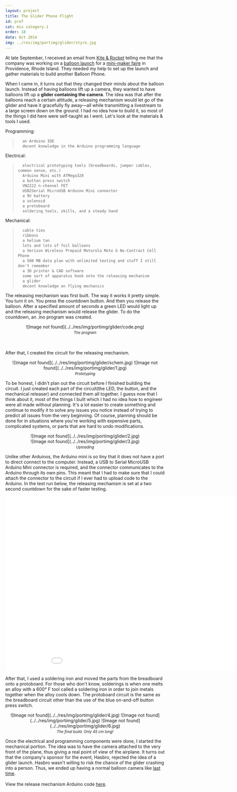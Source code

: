 ```yaml
---
layout: project
title: The Glider Phone Flight
id: prof
cat: mix category-1
order: 18
date: Oct 2014
img: ../res/img/portimg/glider/styro.jpg
---
```


At late September, I received an email from [Kite & Rocket](http://kiteandrocket.com/) telling me that the company was working on a [balloon launch](http://devchuk.github.io/portfolio/miscellaneous/balloon.html) for a [mini-maker faire](http://makerfaire.com/) in Providence, Rhode Island. They needed my help to set up the launch and gather materials to build another Balloon Phone.

When I came in, it turns out that they changed their minds about the balloon launch. Instead of having balloons lift up a camera, they wanted to have balloons lift up a <b>glider containing the camera</b>. The idea was that after the balloons reach a certain altitude, a releasing mechanism would let go of the glider and have it gracefully fly away&mdash;all while transmitting a livestream to a large screen down on the ground. I had no idea how to build it, so most of the things I did here were self-taught as I went. Let's look at the materials & tools I used. 

Programming:
>		an Arduino IDE
>		decent knowledge in the Arduino programming language

Electrical:
>		electrical prototyping tools (breadboards, jumper cables, common sense, etc.)
>		Arduino Mini with ATMega328
>		a button press switch
>		VN2222 n-channel FET
>		USB2Serial MicroUSB Arduino Mini connector
>		a 9V battery
>		a solenoid
>		a protoboard
>		soldering tools, skills, and a steady hand

Mechanical:
>		cable ties
>		ribbons
>		a helium tan
>		lots and lots of foil balloons
>		a Verizon Wireless Prepaid Motorola Moto G No-Contract Cell Phone
>		a 500 MB data plan with unlimited texting and stuff I still don't remember
>		a 3D printer & CAD software
>		some sort of apparatus hook onto the releasing mechanism
>		a glider
>		decent knowledge on flying mechanics

The releasing mechanism was first built. The way it works it pretty simple. You turn it on. You press the countdown button. And then you release the balloon. After a specified amount of seconds a green LED would light up and the releasing mechanism would release the glider. To do the countdown, an .ino program was created.

<center>![Image not found](../../res/img/portimg/glider/code.png)<br>
<small><i>The program</i></small></center><br><br>

After that, I created the circuit for the releasing mechanism. 

<center>![Image not found](../../res/img/portimg/glider/schem.jpg)
		![Image not found](../../res/img/portimg/glider/1.jpg)<br>
<small><i>Prototyping</i></small></center>

To be honest, I didn't plan out the circuit before I finished building the circuit. I just created each part of the circuit(the LED, the button, and the mechanical releaser) and connected them all together. I guess now that I think about it, most of the things I built which I had no idea how to engineer were all made without planning. It's a lot easier to create something and continue to modify it to solve any issues you notice instead of trying to predict all issues from the very beginning. Of course, planning should be done for in situations where you're working with expensive parts, complicated systems, or parts that are hard to undo modifications.

<center>![Image not found](../../res/img/portimg/glider/2.jpg)<br>
		![Image not found](../../res/img/portimg/glider/3.jpg)<br>
<small><i>Uploading</i></small></center>

Unlike other Arduinos, the Arduino mini is so tiny that it does not have a port to direct connect to the computer. Instead, a USB to Serial MicroUSB Arduino Mini connector is required, and the connector communicates to the Arduino through its own pins. This meant that I had to make sure that I could attach the connector to the circuit if I ever had to upload code to the Arduino. In the test run below, the releasing mechanism is set at a two second countdown for the sake of faster testing.

<center><iframe width="979" height="551" src="//www.youtube.com/embed/kR9CeKd3Egc?rel=0" frameborder="0" allowfullscreen></iframe></center>

After that, I used a soldering iron and moved the parts from the breadboard onto a protoboard. For those who don't know, solderings is when one melts an alloy with a 600&deg; F tool called a soldering iron in order to join metals together when the alloy cools down. The protoboard circuit is the same as the breadboard circuit other than the use of the blue on-and-off button press switch.

<center>![Image not found](../../res/img/portimg/glider/4.jpg)
		![Image not found](../../res/img/portimg/glider/5.jpg)
		![Image not found](../../res/img/portimg/glider/6.jpg)<br>
<small><i>The final build. Only 45 cm long!</i></small></center>

Once the electrical and programming components were done, I started the mechanical portion. The idea was to have the camera attached to the very front of the plane, thus giving a real point of view of the airplane. It turns out that the company's sponsor for the event, Hasbro, rejected the idea of a glider launch. Hasbro wasn't willing to risk the chance of the glider crashing into a person. Thus, we ended up having a normal balloon camera like [last time](http://devchuk.github.io/portfolio/miscellaneous/balloon.html).
<br><br>
View the release mechanism Arduino code [here](https://github.com/devChuk/Playing_With_Code/tree/gh-pages/hardware/glider%20release).
